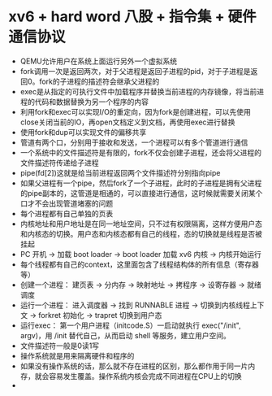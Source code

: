 # xv6 + hard word 八股 + 指令集 + 硬件通信协议
- QEMU允许用户在系统上面运行另外一个虚拟系统
- fork调用一次是返回两次，对于父进程是返回子进程的pid，对于子进程是返回0。fork的子进程的描述符会继承父进程的
- exec是从指定的可执行文件中加载程序并替换当前进程的内存镜像，将当前进程的代码和数据替换为另一个程序的内容
- 利用fork和exec可以实现I/O的重定向，因为fork是创建进程，可以先使用close关闭当前的IO，再open文档定义到文档，再使用exec进行替换
- 使用fork和dup可以实现文件的偏移共享
- 管道有两个口，分别用于接收和发送，一个进程可以有多个管道进行通信
- 一个系统中的文件描述符是有限的，fork不仅会创建子进程，还会将父进程的文件描述符传递给子进程
- pipe(fd[2])这就是给当前进程返回两个文件描述符分别指向pipe
- 如果父进程有一个pipe，然后fork了一个子进程，此时的子进程是拥有父进程的pipe副本的，这管道是相通的，可以直接进行通信，这时候就需要关闭某个口才不会出现管道堵塞的问题
- 每个进程都有自己单独的页表
- 内核地址和用户地址是在同一地址空间，只不过有权限隔离，这样方便用户态和内核态的切换。用户态和内核态都有自己的线程，态的切换就是线程是否被挂起
- PC 开机 → 加载 boot loader → boot loader 加载 xv6 内核 → 内核开始运行
- 每个线程都有自己的context，这里面包含了线程结构体的所有信息（寄存器等）
- 创建一个进程： 建页表 → 分内存 → 映射地址 → 拷程序 → 设寄存器 → 就绪调度
- 运行一个进程： 进入调度器 → 找到 RUNNABLE 进程 → 切换到内核线程上下文 → forkret 初始化 → trapret 切换到用户态
- 运行exec：    第一个用户进程（initcode.S）一启动就执行 exec("/init", argv)，用 /init 替代自己，从而启动 shell 等服务，建立用户空间。
- 文件描述符一般是0读1写
- 操作系统就是用来隔离硬件和程序的
- 如果没有操作系统的话，那么就不存在进程的区别，那么都作用于同一片内存，就会容易发生覆盖。操作系统内核会完成不同进程在CPU上的切换
- 
